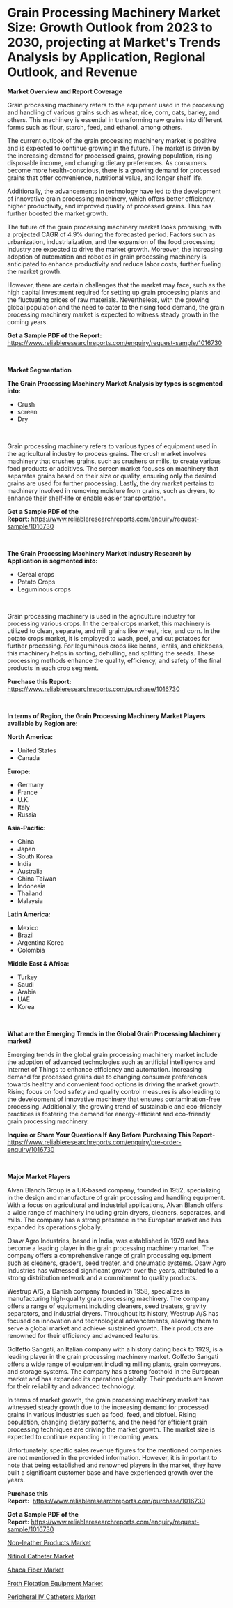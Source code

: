 <p><h1>Grain Processing Machinery Market Size: Growth Outlook from 2023 to 2030, projecting at Market's Trends Analysis by Application, Regional Outlook, and Revenue</h1></p><p><strong>Market Overview and Report Coverage</strong></p>
<p><p>Grain processing machinery refers to the equipment used in the processing and handling of various grains such as wheat, rice, corn, oats, barley, and others. This machinery is essential in transforming raw grains into different forms such as flour, starch, feed, and ethanol, among others.</p><p>The current outlook of the grain processing machinery market is positive and is expected to continue growing in the future. The market is driven by the increasing demand for processed grains, growing population, rising disposable income, and changing dietary preferences. As consumers become more health-conscious, there is a growing demand for processed grains that offer convenience, nutritional value, and longer shelf life.</p><p>Additionally, the advancements in technology have led to the development of innovative grain processing machinery, which offers better efficiency, higher productivity, and improved quality of processed grains. This has further boosted the market growth.</p><p>The future of the grain processing machinery market looks promising, with a projected CAGR of 4.9% during the forecasted period. Factors such as urbanization, industrialization, and the expansion of the food processing industry are expected to drive the market growth. Moreover, the increasing adoption of automation and robotics in grain processing machinery is anticipated to enhance productivity and reduce labor costs, further fueling the market growth.</p><p>However, there are certain challenges that the market may face, such as the high capital investment required for setting up grain processing plants and the fluctuating prices of raw materials. Nevertheless, with the growing global population and the need to cater to the rising food demand, the grain processing machinery market is expected to witness steady growth in the coming years.</p></p>
<p><strong>Get a Sample PDF of the Report:</strong> <a href="https://www.reliableresearchreports.com/enquiry/request-sample/1016730">https://www.reliableresearchreports.com/enquiry/request-sample/1016730</a></p>
<p>&nbsp;</p>
<p><strong>Market Segmentation</strong></p>
<p><strong>The Grain Processing Machinery Market Analysis by types is segmented into:</strong></p>
<p><ul><li>Crush</li><li>screen</li><li>Dry</li></ul></p>
<p>&nbsp;</p>
<p><p>Grain processing machinery refers to various types of equipment used in the agricultural industry to process grains. The crush market involves machinery that crushes grains, such as crushers or mills, to create various food products or additives. The screen market focuses on machinery that separates grains based on their size or quality, ensuring only the desired grains are used for further processing. Lastly, the dry market pertains to machinery involved in removing moisture from grains, such as dryers, to enhance their shelf-life or enable easier transportation.</p></p>
<p><strong>Get a Sample PDF of the Report:</strong>&nbsp;<a href="https://www.reliableresearchreports.com/enquiry/request-sample/1016730">https://www.reliableresearchreports.com/enquiry/request-sample/1016730</a></p>
<p>&nbsp;</p>
<p><strong>The Grain Processing Machinery Market Industry Research by Application is segmented into:</strong></p>
<p><ul><li>Cereal crops</li><li>Potato Crops</li><li>Leguminous crops</li></ul></p>
<p>&nbsp;</p>
<p><p>Grain processing machinery is used in the agriculture industry for processing various crops. In the cereal crops market, this machinery is utilized to clean, separate, and mill grains like wheat, rice, and corn. In the potato crops market, it is employed to wash, peel, and cut potatoes for further processing. For leguminous crops like beans, lentils, and chickpeas, this machinery helps in sorting, dehulling, and splitting the seeds. These processing methods enhance the quality, efficiency, and safety of the final products in each crop segment.</p></p>
<p><strong>Purchase this Report:</strong>&nbsp; <a href="https://www.reliableresearchreports.com/purchase/1016730">https://www.reliableresearchreports.com/purchase/1016730</a></p>
<p>&nbsp;</p>
<p><strong>In terms of Region, the Grain Processing Machinery Market Players available by Region are:</strong></p>
<p>
    <p> <strong> North America: </strong>
        <ul>
            <li>United States</li>
            <li>Canada</li>
        </ul>
        </p> 
    <p> <strong> Europe: </strong>
        <ul>
            <li>Germany</li>
            <li>France</li>
            <li>U.K.</li>
            <li>Italy</li>
            <li>Russia</li>
        </ul>
        </p> 
    <p> <strong> Asia-Pacific: </strong>
        <ul>
            <li>China</li>
            <li>Japan</li>
            <li>South Korea</li>
            <li>India</li>
            <li>Australia</li>
            <li>China Taiwan</li>
            <li>Indonesia</li>
            <li>Thailand</li>
            <li>Malaysia</li>
        </ul>
        </p> 
    <p> <strong> Latin America: </strong>
        <ul>
            <li>Mexico</li>
            <li>Brazil</li>
            <li>Argentina Korea</li>
            <li>Colombia</li>
        </ul>
        </p> 
    <p> <strong> Middle East & Africa: </strong>
        <ul>
            <li>Turkey</li>
            <li>Saudi</li>
            <li>Arabia</li>
            <li>UAE</li>
            <li>Korea</li>
        </ul>
    </p>
    </p>
<p>&nbsp;</p>
<p><strong>What are the Emerging Trends in the Global Grain Processing Machinery market?</strong></p>
<p><p>Emerging trends in the global grain processing machinery market include the adoption of advanced technologies such as artificial intelligence and Internet of Things to enhance efficiency and automation. Increasing demand for processed grains due to changing consumer preferences towards healthy and convenient food options is driving the market growth. Rising focus on food safety and quality control measures is also leading to the development of innovative machinery that ensures contamination-free processing. Additionally, the growing trend of sustainable and eco-friendly practices is fostering the demand for energy-efficient and eco-friendly grain processing machinery.</p></p>
<p><strong>Inquire or Share Your Questions If Any Before Purchasing This Report</strong>- <a href="https://www.reliableresearchreports.com/enquiry/pre-order-enquiry/1016730">https://www.reliableresearchreports.com/enquiry/pre-order-enquiry/1016730</a></p>
<p>&nbsp;</p>
<p><strong>Major Market Players</strong></p>
<p><p>Alvan Blanch Group is a UK-based company, founded in 1952, specializing in the design and manufacture of grain processing and handling equipment. With a focus on agricultural and industrial applications, Alvan Blanch offers a wide range of machinery including grain dryers, cleaners, separators, and mills. The company has a strong presence in the European market and has expanded its operations globally. </p><p>Osaw Agro Industries, based in India, was established in 1979 and has become a leading player in the grain processing machinery market. The company offers a comprehensive range of grain processing equipment such as cleaners, graders, seed treater, and pneumatic systems. Osaw Agro Industries has witnessed significant growth over the years, attributed to a strong distribution network and a commitment to quality products. </p><p>Westrup A/S, a Danish company founded in 1958, specializes in manufacturing high-quality grain processing machinery. The company offers a range of equipment including cleaners, seed treaters, gravity separators, and industrial dryers. Throughout its history, Westrup A/S has focused on innovation and technological advancements, allowing them to serve a global market and achieve sustained growth. Their products are renowned for their efficiency and advanced features. </p><p>Golfetto Sangati, an Italian company with a history dating back to 1929, is a leading player in the grain processing machinery market. Golfetto Sangati offers a wide range of equipment including milling plants, grain conveyors, and storage systems. The company has a strong foothold in the European market and has expanded its operations globally. Their products are known for their reliability and advanced technology. </p><p>In terms of market growth, the grain processing machinery market has witnessed steady growth due to the increasing demand for processed grains in various industries such as food, feed, and biofuel. Rising population, changing dietary patterns, and the need for efficient grain processing techniques are driving the market growth. The market size is expected to continue expanding in the coming years.</p><p>Unfortunately, specific sales revenue figures for the mentioned companies are not mentioned in the provided information. However, it is important to note that being established and renowned players in the market, they have built a significant customer base and have experienced growth over the years.</p></p>
<p><strong>Purchase this Report:</strong>&nbsp;&nbsp;<a href="https://www.reliableresearchreports.com/purchase/1016730">https://www.reliableresearchreports.com/purchase/1016730</a></p>
<p></p>
<p><strong>Get a Sample PDF of the Report:</strong>&nbsp;<a href="https://www.reliableresearchreports.com/enquiry/request-sample/1016730">https://www.reliableresearchreports.com/enquiry/request-sample/1016730</a></p>
<p><p><a href="https://github.com/GroverBarry/Market-Research-Report-List-1/blob/main/non-leather-products-market.md">Non-leather Products Market</a></p><p><a href="https://www.reportprime.com/nitinol-catheter-r9175">Nitinol Catheter Market</a></p><p><a href="https://www.linkedin.com/pulse/decoding-abaca-fiber-market-deep-dive-latest-trends-segmentation-cgxme/">Abaca Fiber Market</a></p><p><a href="https://medium.com/@cite.teach.super/froth-flotation-equipment-market-size-growth-forecast-2023-2030-3c554772c66c">Froth Flotation Equipment Market</a></p><p><a href="https://github.com/RickHolmes3/Market-Research-Report-List-1/blob/main/peripheral-iv-catheters-market.md">Peripheral IV Catheters Market</a></p></p>
